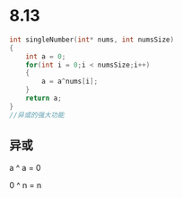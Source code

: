 # 8.13
```c
int singleNumber(int* nums, int numsSize)
{
    int a = 0;
    for(int i = 0;i < numsSize;i++)
    {
        a = a^nums[i];
    }
    return a;
}
//异或的强大功能
```
## 异或
a ^ a = 0

0 ^ n = n
